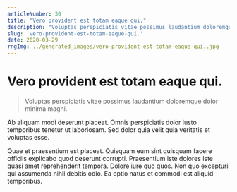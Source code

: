 ```yaml
---
articleNumber: 30
title: "Vero provident est totam eaque qui."
description: "Voluptas perspiciatis vitae possimus laudantium doloremque dolor minima magni."
slug: 'vero-provident-est-totam-eaque-qui.'
date: 2020-03-29
rngImg: ../generated_images/vero-provident-est-totam-eaque-qui..jpg
---
```


# Vero provident est totam eaque qui.

> Voluptas perspiciatis vitae possimus laudantium doloremque dolor minima magni.

Ab aliquam modi deserunt placeat. Omnis perspiciatis dolor iusto temporibus tenetur ut laboriosam. Sed dolor quia velit quia veritatis et voluptas esse.
 Quae et praesentium est placeat. Quisquam eum sint quisquam facere officiis explicabo quod deserunt corrupti. Praesentium iste dolores iste quasi amet reprehenderit tempora. Dolore iure quo quos. Non quo excepturi qui assumenda nihil debitis odio. Ea optio natus et commodi est aliquid temporibus.
